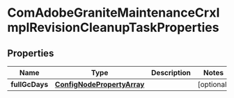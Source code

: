 
# ComAdobeGraniteMaintenanceCrxImplRevisionCleanupTaskProperties

## Properties
Name | Type | Description | Notes
------------ | ------------- | ------------- | -------------
**fullGcDays** | [**ConfigNodePropertyArray**](ConfigNodePropertyArray.md) |  |  [optional]



